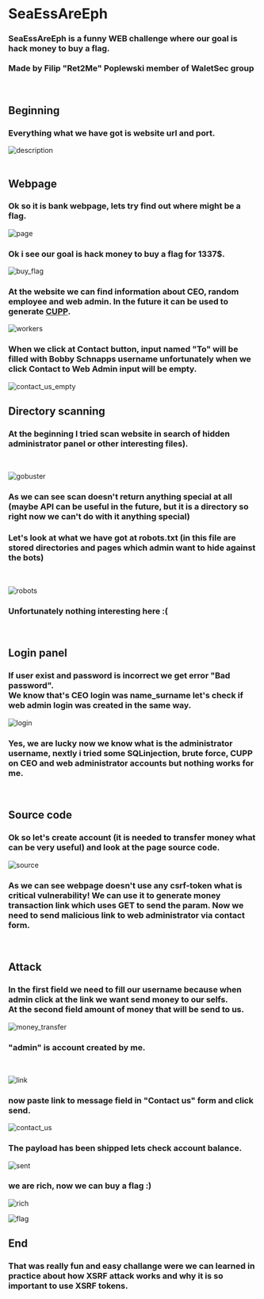 
# SeaEssAreEph
### SeaEssAreEph is a funny WEB challenge where our goal is hack money to buy a flag.</br></br>Made by Filip "Ret2Me" Poplewski member of WaletSec group
</br>

## Beginning
### Everything what we have got is website url and port.  
![description](description.png "description")
</br>
</br>

## Webpage 
### Ok so it is bank webpage, lets try find out where  might be a flag.
![page](page.png "page")
</br>

### Ok i see our goal is hack money to buy a flag for 1337$. 
![buy_flag](buy_flag.png "buy_flag")
</br>

### At the website we can find information about CEO, random employee and <b>web admin</b>. In the future it can be used to generate <a href="https://github.com/Mebus/cupp">CUPP</a>.
![workers](workers.png "workers")
</br>


### When we click at Contact button, input named "To" will be filled with Bobby Schnapps username unfortunately when we click Contact to Web Admin input will be empty. 
![contact_us_empty](contact_us_empty.png "contact_us_empty")
</br>




## Directory scanning
### At the beginning I tried scan website in search of hidden administrator panel or other interesting files).
</br>

![gobuster](gobuster.png "gobuster")
</br>

### As we can see scan doesn't return anything special at all (maybe API can be useful in the future, but it is a directory so right now we can't do with it anything special)
### Let's look at what we have got at robots.txt (in this file are stored directories and pages which admin want to hide against the bots)
</br>

![robots](robots.png "robots")
### Unfortunately nothing interesting here :(
</br>

## Login panel
### If user exist and password is incorrect we get error "Bad password".</br>We know that's CEO login was name_surname let's check if web admin login was created in the same way.  
![login](login.png "login")
</br>

### Yes, we are lucky now we know what is the administrator username, nextly i tried some SQLinjection, brute force, CUPP on CEO and web administrator accounts but nothing works for me.   
</br>

## Source code
### Ok so let's create account (it is needed to transfer money what can be very useful) and look at the page source code.

![source](source.jpg "source")
</br>

### As we can see webpage doesn't use any csrf-token what is critical vulnerability! We can use it to generate money transaction link which uses GET to send the param. Now we need to send malicious link to web administrator via contact form. 
</br>

## Attack
### In the first field we need to fill our username because when admin click at the link we want send money to our selfs.</br>At the second field amount of money that will be send to us.
![money_transfer](money_transfer.png "money_transfer")
</br>


### "admin" is account created by me. 
</br>

![link](link.png "link")
</br>

### now paste link to message field in "Contact us" form and click send. 
![contact_us](contact_us.png "contact_us")
</br>

### The payload has been shipped lets check account balance.
![sent](sent.png "sent")
</br>

### we are rich, now we can buy a flag :)

![rich](rich.png "rich")
</br>

![flag](flag.png "flag")
</br>

## End
### That was really fun and easy challange were we can learned in practice about how XSRF attack works and why it is so important to use XSRF tokens.